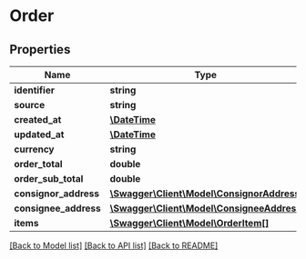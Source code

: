 # Order

## Properties
Name | Type | Description | Notes
------------ | ------------- | ------------- | -------------
**identifier** | **string** |  | [optional] 
**source** | **string** |  | [optional] 
**created_at** | [**\DateTime**](\DateTime.md) |  | [optional] 
**updated_at** | [**\DateTime**](\DateTime.md) |  | [optional] 
**currency** | **string** |  | [optional] 
**order_total** | **double** |  | [optional] 
**order_sub_total** | **double** |  | [optional] 
**consignor_address** | [**\Swagger\Client\Model\ConsignorAddress**](ConsignorAddress.md) |  | [optional] 
**consignee_address** | [**\Swagger\Client\Model\ConsigneeAddress**](ConsigneeAddress.md) |  | [optional] 
**items** | [**\Swagger\Client\Model\OrderItem[]**](OrderItem.md) |  | [optional] 

[[Back to Model list]](../../README.md#documentation-for-models) [[Back to API list]](../../README.md#documentation-for-api-endpoints) [[Back to README]](../../README.md)

